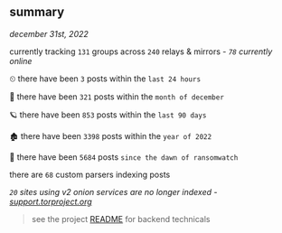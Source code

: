 
## summary
_december 31st, 2022_

currently tracking `131` groups across `240` relays & mirrors - _`78` currently online_

⏲ there have been `3` posts within the `last 24 hours`

🦈 there have been `321` posts within the `month of december`

🪐 there have been `853` posts within the `last 90 days`

🏚 there have been `3398` posts within the `year of 2022`

🦕 there have been `5684` posts `since the dawn of ransomwatch`

there are `68` custom parsers indexing posts

_`20` sites using v2 onion services are no longer indexed - [support.torproject.org](https://support.torproject.org/onionservices/v2-deprecation/)_

> see the project [README](https://github.com/joshhighet/ransomwatch#ransomwatch--) for backend technicals
